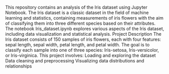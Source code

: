This repository contains an analysis of the Iris dataset using Jupyter Notebook. The Iris dataset is a classic dataset in the field of machine learning and statistics,
containing measurements of iris flowers with the aim of classifying them into three different species based on their attributes.
The notebook Iris_dataset.ipynb explores various aspects of the Iris dataset, including data visualization and statistical analysis.
Project Description
The Iris dataset consists of 150 samples of iris flowers, each with four features: sepal length, sepal width, petal length, and petal width. 
The goal is to classify each sample into one of three species: Iris-setosa, Iris-versicolor, or Iris-virginica.
This project involves:
Loading and exploring the dataset
Data cleaning and preprocessing
Visualizing data distributions and relationships
